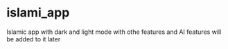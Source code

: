 # islami_app
Islamic app with dark and light mode with othe features and AI features will be added to it later  
